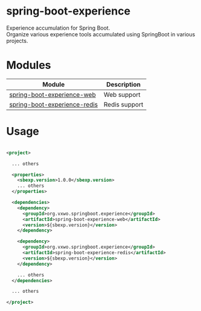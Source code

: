 # spring-boot-experience
Experience accumulation for Spring Boot.  
Organize various experience tools accumulated using SpringBoot in various projects.

# Modules

| **Module**                                                             | **Description** |
|------------------------------------------------------------------------|-----------------|
| [spring-boot-experience-web](spring-boot-experience-web/README.md)     | Web support     |
| [spring-boot-experience-redis](spring-boot-experience-redis/README.md) | Redis support   |

# Usage

```xml

<project>

  ... others

  <properties>
    <sbexp.version>1.0.0</sbexp.version>
    ... others
  </properties>

  <dependencies>
    <dependency>
      <groupId>org.vxwo.springboot.experience</groupId>
      <artifactId>spring-boot-experience-web</artifactId>
      <version>${sbexp.version}</version>
    </dependency>

    <dependency>
      <groupId>org.vxwo.springboot.experience</groupId>
      <artifactId>spring-boot-experience-redis</artifactId>
      <version>${sbexp.version}</version>
    </dependency>

    ... others
  </dependencies>

  ... others

</project>

```
